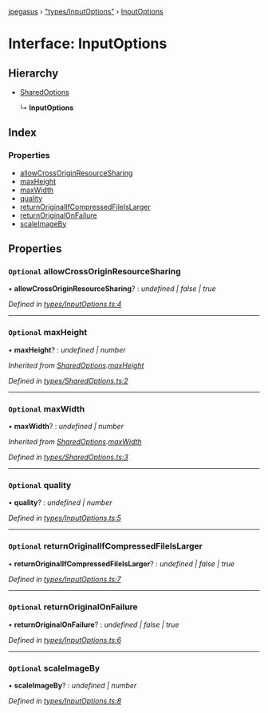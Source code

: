 [jpegasus](../README.md) › ["types/InputOptions"](../modules/_types_inputoptions_.md) › [InputOptions](_types_inputoptions_.inputoptions.md)

# Interface: InputOptions

## Hierarchy

* [SharedOptions](_types_sharedoptions_.sharedoptions.md)

  ↳ **InputOptions**

## Index

### Properties

* [allowCrossOriginResourceSharing](_types_inputoptions_.inputoptions.md#optional-allowcrossoriginresourcesharing)
* [maxHeight](_types_inputoptions_.inputoptions.md#optional-maxheight)
* [maxWidth](_types_inputoptions_.inputoptions.md#optional-maxwidth)
* [quality](_types_inputoptions_.inputoptions.md#optional-quality)
* [returnOriginalIfCompressedFileIsLarger](_types_inputoptions_.inputoptions.md#optional-returnoriginalifcompressedfileislarger)
* [returnOriginalOnFailure](_types_inputoptions_.inputoptions.md#optional-returnoriginalonfailure)
* [scaleImageBy](_types_inputoptions_.inputoptions.md#optional-scaleimageby)

## Properties

### `Optional` allowCrossOriginResourceSharing

• **allowCrossOriginResourceSharing**? : *undefined | false | true*

*Defined in [types/InputOptions.ts:4](https://github.com/TonyBrobston/jpegasus/blob/1deeeae/src/types/InputOptions.ts#L4)*

___

### `Optional` maxHeight

• **maxHeight**? : *undefined | number*

*Inherited from [SharedOptions](_types_sharedoptions_.sharedoptions.md).[maxHeight](_types_sharedoptions_.sharedoptions.md#optional-maxheight)*

*Defined in [types/SharedOptions.ts:2](https://github.com/TonyBrobston/jpegasus/blob/1deeeae/src/types/SharedOptions.ts#L2)*

___

### `Optional` maxWidth

• **maxWidth**? : *undefined | number*

*Inherited from [SharedOptions](_types_sharedoptions_.sharedoptions.md).[maxWidth](_types_sharedoptions_.sharedoptions.md#optional-maxwidth)*

*Defined in [types/SharedOptions.ts:3](https://github.com/TonyBrobston/jpegasus/blob/1deeeae/src/types/SharedOptions.ts#L3)*

___

### `Optional` quality

• **quality**? : *undefined | number*

*Defined in [types/InputOptions.ts:5](https://github.com/TonyBrobston/jpegasus/blob/1deeeae/src/types/InputOptions.ts#L5)*

___

### `Optional` returnOriginalIfCompressedFileIsLarger

• **returnOriginalIfCompressedFileIsLarger**? : *undefined | false | true*

*Defined in [types/InputOptions.ts:7](https://github.com/TonyBrobston/jpegasus/blob/1deeeae/src/types/InputOptions.ts#L7)*

___

### `Optional` returnOriginalOnFailure

• **returnOriginalOnFailure**? : *undefined | false | true*

*Defined in [types/InputOptions.ts:6](https://github.com/TonyBrobston/jpegasus/blob/1deeeae/src/types/InputOptions.ts#L6)*

___

### `Optional` scaleImageBy

• **scaleImageBy**? : *undefined | number*

*Defined in [types/InputOptions.ts:8](https://github.com/TonyBrobston/jpegasus/blob/1deeeae/src/types/InputOptions.ts#L8)*
